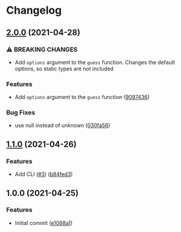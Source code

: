 # Changelog

## [2.0.0](https://www.github.com/runeh/json-to-runtypes/compare/v1.1.0...v2.0.0) (2021-04-28)


### ⚠ BREAKING CHANGES

* Add `options` argument to the `guess` function. Changes the default options, so static types are not included 

### Features

* Add `options` argument to the `guess` function ([9097436](https://www.github.com/runeh/json-to-runtypes/commit/90974362d2477d89e08ede4ba0a730e65b005c2b))


### Bug Fixes

* use null instead of unknown ([030fa56](https://www.github.com/runeh/json-to-runtypes/commit/030fa56b01dd3f5d7e85826da7d1b803b6e3a06b))

## [1.1.0](https://www.github.com/runeh/json-to-runtypes/compare/v1.0.0...v1.1.0) (2021-04-26)


### Features

* Add CLI ([#3](https://www.github.com/runeh/json-to-runtypes/issues/3)) ([b84fed3](https://www.github.com/runeh/json-to-runtypes/commit/b84fed389c390dd431ad6c62ff78c9a51bb4b17c))

## 1.0.0 (2021-04-25)


### Features

* Initial commit ([e1088a1](https://www.github.com/runeh/json-to-runtypes/commit/e1088a1d5a77e9253ab908f6c4562e6035a60fb3))
